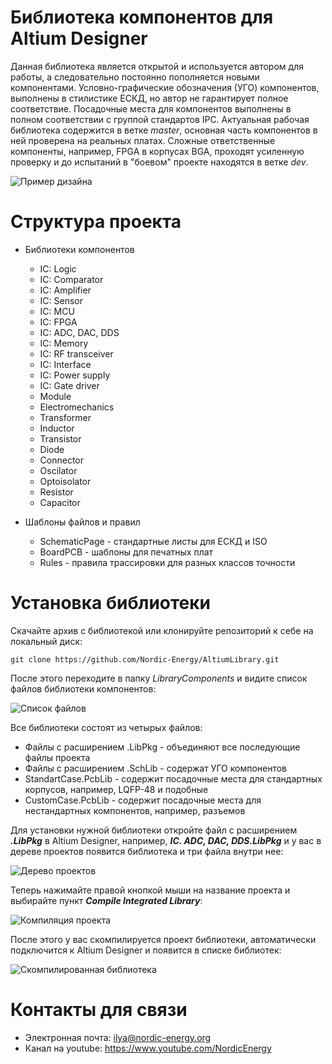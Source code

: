 ﻿# Библиотека компонентов для Altium Designer
Данная библиотека является открытой и используется автором для работы, а следовательно постоянно пополняется новыми компонентами. Условно-графические обозначения (УГО) компонентов, выполнены в стилистике ЕСКД, но автор не гарантирует полное соответствие. Посадочные места для компонентов выполнены в полном соответствии с группой стандартов IPC. Актуальная рабочая библиотека содержится в ветке *master*, основная часть компонентов в ней проверена на реальных платах. Сложные ответственные компоненты, например, FPGA в корпусах BGA, проходят усиленную проверку и до испытаний в "боевом" проекте находятся в ветке *dev*.

![Пример дизайна](https://habrastorage.org/webt/lv/_v/vo/lv_vvojmxbw4kgr854siiyvor2i.png)

# Структура проекта

* Библиотеки компонентов
    >
    * IC: Logic
    * IC: Comparator
    * IC: Amplifier
    * IC: Sensor
    * IC: MCU
    * IC: FPGA
    * IC: ADC, DAC, DDS
    * IC: Memory
    * IC: RF transceiver
    * IC: Interface
    * IC: Power supply
    * IC: Gate driver
    * Module
    * Electromechanics
    * Transformer
    * Inductor
    * Transistor
    * Diode
    * Connector
    * Oscilator
    * Optoisolator
    * Resistor
    * Capacitor

>

* Шаблоны файлов и правил
    >
    * SchematicPage - стандартные листы для ЕСКД и ISO
    * BoardPCB - шаблоны для печатных плат
    * Rules - правила трассировки для разных классов точности

# Установка библиотеки

Скачайте архив с библиотекой или клонируйте репозиторий к себе на локальный диск:
```
git clone https://github.com/Nordic-Energy/AltiumLibrary.git
```
После этого переходите в папку *LibraryComponents* и видите список файлов библиотеки компонентов:

![Список файлов](https://habrastorage.org/webt/gq/yi/lp/gqyilpiaiied2tomg-plan0nslg.png)

Все библиотеки состоят из четырых файлов: 

* Файлы с расширением .LibPkg - объединяют все последующие файлы проекта
* Файлы с расширением .SchLib - содержат УГО компонентов
* StandartCase.PcbLib - содержит посадочные места для стандартных корпусов, например, LQFP-48 и подобные
* CustomCase.PcbLib - содержит посадочные места для нестандартных компонентов, например, разъемов

Для установки нужной библиотеки откройте файл с расширением ***.LibPkg*** в Altium Designer, например, ***IC. ADC, DAC, DDS.LibPkg*** и у вас в дереве проектов появится библиотека и три файла внутри нее:

![Дерево проектов](https://habrastorage.org/webt/qj/7q/ze/qj7qzea6pmnlmb7regqanuri0ri.png)

Теперь нажимайте правой кнопкой мыши на название проекта и выбирайте пункт ***Compile Integrated Library***:

![Компиляция проекта](https://habrastorage.org/webt/1p/at/nk/1patnk16twt8potkibvg7ey5-ao.png)

После этого у вас скомпилируется проект библиотеки, автоматически подключится к Altium Designer и появится в списке библиотек:

![Скомпилированная библиотека](https://habrastorage.org/webt/io/mk/pp/iomkppp4u4cur8o4izf2q-tpx6u.png)

# Контакты для связи
* Электронная почта: ilya@nordic-energy.org
* Канал на youtube: https://www.youtube.com/NordicEnergy




